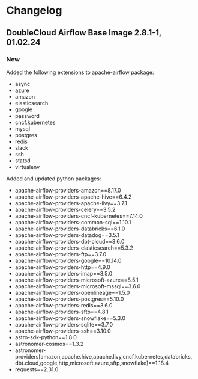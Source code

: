# Changelog

DoubleCloud Airflow Base Image 2.8.1-1, 01.02.24
----------------------------------------

### New
Added the following extensions to apache-airflow package:
- async
- azure
- amazon
- elasticsearch
- google
- password
- cncf.kubernetes
- mysql
- postgres
- redis
- slack
- ssh
- statsd
- virtualenv

Added and updated python packages:
- apache-airflow-providers-amazon==8.17.0
- apache-airflow-providers-apache-hive==6.4.2
- apache-airflow-providers-apache-livy==3.7.1
- apache-airflow-providers-celery==3.5.2
- apache-airflow-providers-cncf-kubernetes==7.14.0
- apache-airflow-providers-common-sql==1.10.1
- apache-airflow-providers-databricks==6.1.0
- apache-airflow-providers-datadog==3.5.1
- apache-airflow-providers-dbt-cloud==3.6.0
- apache-airflow-providers-elasticsearch==5.3.2
- apache-airflow-providers-ftp==3.7.0
- apache-airflow-providers-google==10.14.0
- apache-airflow-providers-http==4.9.0
- apache-airflow-providers-imap==3.5.0
- apache-airflow-providers-microsoft-azure==8.5.1
- apache-airflow-providers-microsoft-mssql==3.6.0
- apache-airflow-providers-openlineage==1.5.0
- apache-airflow-providers-postgres==5.10.0
- apache-airflow-providers-redis==3.6.0
- apache-airflow-providers-sftp==4.8.1
- apache-airflow-providers-snowflake==5.3.0
- apache-airflow-providers-sqlite==3.7.0
- apache-airflow-providers-ssh==3.10.0
- astro-sdk-python==1.8.0
- astronomer-cosmos==1.3.2
- astronomer-providers[amazon,apache.hive,apache.livy,cncf.kubernetes,databricks,dbt.cloud,google,http,microsoft.azure,sftp,snowflake]==1.18.4
- requests==2.31.0
